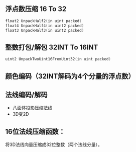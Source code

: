 ## 浮点数压缩 16 To 32
```c++
float2 UnpackHalf2(in uint packed)
float4 UnpackHalf4(in uint2 packed)
float3 UnpackHalf3(in uint2 packed)
```

## 整数打包/解包 32INT To 16INT
```c++
uint2 UnpackTwoUint16FromUint32(in uint packed)
```

## 颜色编码（32INT解码为4个分量的浮点数）


## 法线编码/解码
- 八面体投影压缩法线
- 3D变2D

## **16位法线压缩函数**：
将3D法线向量压缩成32位整数（两个法线分量）。